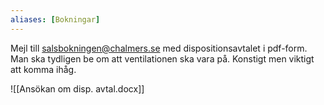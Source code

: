 ```yaml
---
aliases: [Bokningar]
---
```


Mejl till [salsbokningen@chalmers.se](mailto:salsbokningen@chalmers.se) med dispositionsavtalet i pdf-form.
Man ska tydligen be om att ventilationen ska vara på. Konstigt men viktigt att komma ihåg.

![[Ansökan om disp. avtal.docx]]